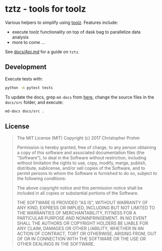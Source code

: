 # tztz - tools for toolz

Various helpers to simplify using [toolz][toolz]. Features include:

- execute toolz functionality on top of dask bag to parallelize data analysis
- more to come ...

[toolz]: http://toolz.readthedocs.io/en/latest/


See [docs/Api.md](docs/Api.md) for a guide on `tztz`.

## Development

Execute tests with:

```bash
python -m pytest tests
```

To update the docs, grep `md-docs` from [here][dotfiles], change the source
files in the `docs/src` folder, and execute:

```bash
md-docs docs/src .
```

[dotfiles]: https://github.com/chmp/dotfiles

## License

>  The MIT License (MIT)
>  Copyright (c) 2017 Christopher Prohm
>
>  Permission is hereby granted, free of charge, to any person obtaining a copy
>  of this software and associated documentation files (the "Software"), to
>  deal in the Software without restriction, including without limitation the
>  rights to use, copy, modify, merge, publish, distribute, sublicense, and/or
>  sell copies of the Software, and to permit persons to whom the Software is
>  furnished to do so, subject to the following conditions:
>
>  The above copyright notice and this permission notice shall be included in
>  all copies or substantial portions of the Software.
>
>  THE SOFTWARE IS PROVIDED "AS IS", WITHOUT WARRANTY OF ANY KIND, EXPRESS OR
>  IMPLIED, INCLUDING BUT NOT LIMITED TO THE WARRANTIES OF MERCHANTABILITY,
>  FITNESS FOR A PARTICULAR PURPOSE AND NONINFRINGEMENT. IN NO EVENT SHALL THE
>  AUTHORS OR COPYRIGHT HOLDERS BE LIABLE FOR ANY CLAIM, DAMAGES OR OTHER
>  LIABILITY, WHETHER IN AN ACTION OF CONTRACT, TORT OR OTHERWISE, ARISING
>  FROM, OUT OF OR IN CONNECTION WITH THE SOFTWARE OR THE USE OR OTHER
>  DEALINGS IN THE SOFTWARE.